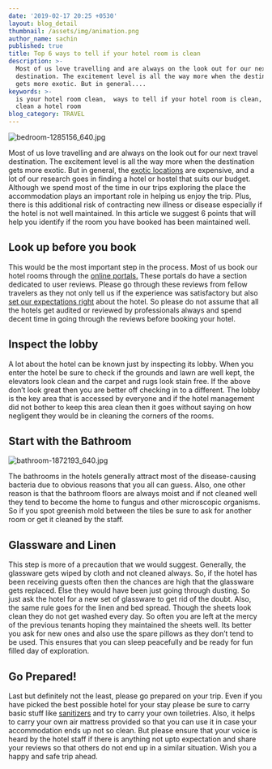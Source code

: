 ```yaml
---
date: '2019-02-17 20:25 +0530'
layout: blog_detail
thumbnail: /assets/img/animation.png
author_name: sachin
published: true
title: Top 6 ways to tell if your hotel room is clean
description: >-
  Most of us love travelling and are always on the look out for our next travel
  destination. The excitement level is all the way more when the destination
  gets more exotic. But in general....
keywords: >-
  is your hotel room clean,  ways to tell if your hotel room is clean, how to
  clean a hotel room
blog_category: TRAVEL
---
```

![bedroom-1285156_640.jpg]({{site.baseurl}}/assets/img/travel/bedroom-1285156_640.jpg)

Most of us love travelling and are always on the look out for our next travel destination. The excitement level is all the way more when the destination gets more exotic. But in general, the [exotic locations](https://www.toknowisgood.com/2018/11/25/top-5-cities-with-extensive-waterways-canalways.html) are expensive, and a lot of our research goes in finding a hotel or hostel that suits our budget. Although we spend most of the time in our trips exploring the place the accommodation plays an important role in helping us enjoy the trip. Plus, there is this additional risk of contracting new illness or disease especially if the hotel is not well maintained. In this article we suggest 6 points that will help you identify if the room you have booked has been maintained well.

## Look up before you book

This would be the most important step in the process. Most of us book our hotel rooms through the [online portals.](https://www.booking.com/) These portals do have a section dedicated to user reviews. Please go through these reviews from fellow travelers as they not only tell us if the experience was satisfactory but also [set our expectations right](https://www.tripadvisor.com/) about the hotel. So please do not assume that all the hotels get audited or reviewed by professionals always and spend decent time in going through the reviews before booking your hotel.

## Inspect the lobby

A lot about the hotel can be known just by inspecting its lobby. When you enter the hotel be sure to check if the grounds and lawn are well kept, the elevators look clean and the carpet and rugs look stain free. If the above don’t look great then you are better off checking in to a different. The lobby is the key area that is accessed by everyone and if the hotel management did not bother to keep this area clean then it goes without saying on how negligent they would be in cleaning the corners of the rooms.

## Start with the Bathroom
![bathroom-1872193_640.jpg]({{site.baseurl}}/assets/img/travel/bathroom-1872193_640.jpg)

The bathrooms in the hotels generally attract most of the disease-causing bacteria due to obvious reasons that you all can guess. Also, one other reason is that the bathroom floors are always moist and if not cleaned well they tend to become the home to fungus and other microscopic organisms. So if you spot greenish mold between the tiles be sure to ask for another room or get it cleaned by the staff.

## Glassware and Linen

This step is more of a precaution that we would suggest. Generally, the glassware gets wiped by cloth and not cleaned always. So, if the hotel has been receiving guests often then the chances are high that the glassware gets replaced. Else they would have been just going through dusting. So just ask the hotel for a new set of glassware to get rid of the doubt. Also, the same rule goes for the linen and bed spread. Though the sheets look clean they do not get washed every day. So often you are left at the mercy of the previous tenants hoping they maintained the sheets well. Its better you ask for new ones and also use the spare pillows as they don’t tend to be used. This ensures that you can sleep peacefully and be ready for fun filled day of exploration.

## Go Prepared!
Last but definitely not the least, please go prepared on your trip. Even if you have picked the best possible hotel for your stay please be sure to carry basic stuff like [sanitizers](https://www.amazon.com/) and try to carry your own toiletries. Also, it helps to carry your own air mattress provided so that you can use it in case your accommodation ends up not so clean. But please ensure that your voice is heard by the hotel staff if there is anything not upto expectation and share your reviews so that others do not end up in a similar situation. Wish you a happy and safe trip ahead.



